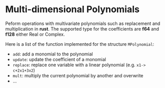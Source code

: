 Multi-dimensional Polynomials
==============================

Peform operations with multivariate polynomials such as replacement and multiplication in **rust**.
The supported type for the coefficients are **f64** and **f128** either Real or Complex. 

Here is a list of the function implemented for the structure `MPolynomial`:
 - `add`: add a monomial to the polynomial
 - `update`: update the coefficient of a monomial
 - `replace`: replace one variable with a linear polynomial (e.g. `x1-> c+2x1+3x2`)
 - `mult`: multiply the current polynomial by another and overwrite
 - ...